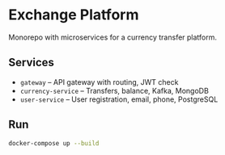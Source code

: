 # Exchange Platform

Monorepo with microservices for a currency transfer platform.

## Services
- `gateway` – API gateway with routing, JWT check
- `currency-service` – Transfers, balance, Kafka, MongoDB
- `user-service` – User registration, email, phone, PostgreSQL

## Run

```bash
docker-compose up --build
